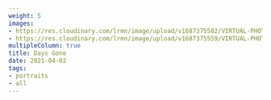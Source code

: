 ```yaml
---
weight: 5
images:
- https://res.cloudinary.com/lrmn/image/upload/v1687375582/VIRTUAL-PHOTOGRAPHY/daysgone/DAYS-GONE43_eq0l3d.png
- https://res.cloudinary.com/lrmn/image/upload/v1687375559/VIRTUAL-PHOTOGRAPHY/daysgone/DAYS-GONE15_abhphb.png
multipleColumn: true
title: Days Gone
date: 2021-04-02
tags:
- portraits
- all
---
```

